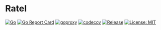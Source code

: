 # Ratel 


[![Go](https://github.com/abulo/ratel/workflows/Go/badge.svg?branch=master)](https://github.com/abulo/ratel/actions)
[![Go Report Card](https://goreportcard.com/badge/github.com/abulo/ratel)](https://goreportcard.com/report/github.com/abulo/ratel)
[![goproxy](https://goproxy.cn/stats/github.com/abulo/ratel/badges/download-count.svg)](https://goproxy.cn/stats/github.com/abulo/ratel/badges/download-count.svg)
[![codecov](https://codecov.io/gh/abulo/ratel/branch/master/graph/badge.svg)](https://codecov.io/gh/abulo/ratel)
[![Release](https://img.shields.io/github/v/release/abulo/ratel.svg?style=flat-square)](https://github.com/abulo/ratel)
[![License: MIT](https://img.shields.io/badge/License-MIT-yellow.svg)](https://opensource.org/licenses/MIT)